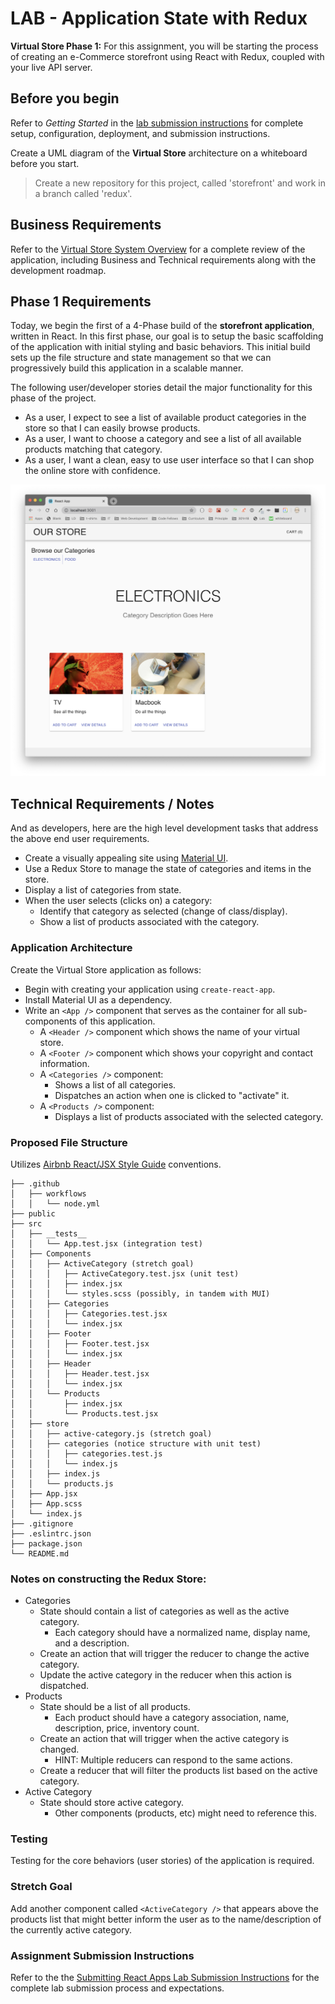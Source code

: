 # LAB - Application State with Redux

**Virtual Store Phase 1:** For this assignment, you will be starting the process of creating an e-Commerce storefront using React with Redux, coupled with your live API server.

## Before you begin

Refer to *Getting Started*  in the [lab submission instructions](../../../reference/submission-instructions/labs/README.md) for complete setup, configuration, deployment, and submission instructions.

Create a UML diagram of the **Virtual Store** architecture on a whiteboard before you start.

> Create a new repository for this project, called 'storefront' and work in a branch called 'redux'.

## Business Requirements

Refer to the [Virtual Store System Overview](../../apps-and-libraries/store/README.md) for a complete review of the application, including Business and Technical requirements along with the development roadmap.

## Phase 1 Requirements

Today, we begin the first of a 4-Phase build of the **storefront application**, written in React. In this first phase, our goal is to setup the basic scaffolding of the application with initial styling and basic behaviors. This initial build sets up the file structure and state management so that we can progressively build this application in a scalable manner.

The following user/developer stories detail the major functionality for this phase of the project.

- As a user, I expect to see a list of available product categories in the store so that I can easily browse products.
- As a user, I want to choose a category and see a list of all available products matching that category.
- As a user, I want a clean, easy to use user interface so that I can shop the online store with confidence.

![Preview](preview.png)

## Technical Requirements / Notes

And as developers, here are the high level development tasks that address the above end user requirements.

- Create a visually appealing site using [Material UI](https://material-ui.com/).
- Use a Redux Store to manage the state of categories and items in the store.
- Display a list of categories from state.
- When the user selects (clicks on) a category:
  - Identify that category as selected (change of class/display).
  - Show a list of products associated with the category.

### Application Architecture

Create the Virtual Store application as follows:

- Begin with creating your application using `create-react-app`.
- Install Material UI as a dependency.
- Write an `<App />` component that serves as the container for all sub-components of this application.
  - A `<Header />` component which shows the name of your virtual store.
  - A `<Footer />` component which shows your copyright and contact information.
  - A `<Categories />` component:
    - Shows a list of all categories.
    - Dispatches an action when one is clicked to "activate" it.
  - A `<Products />` component:
    - Displays a list of products associated with the selected category.

### Proposed File Structure

Utilizes [Airbnb React/JSX Style Guide](https://airbnb.io/javascript/react/) conventions.

```text
├── .github
│   ├── workflows
│   │   └── node.yml
├── public
├── src
│   ├── __tests__
│   │   └── App.test.jsx (integration test)
│   ├── Components
│   │   ├── ActiveCategory (stretch goal)
│   │   │   ├── ActiveCategory.test.jsx (unit test)
│   │   │   ├── index.jsx
│   │   │   └── styles.scss (possibly, in tandem with MUI)
│   │   ├── Categories
│   │   │   ├── Categories.test.jsx
│   │   │   └── index.jsx
│   │   ├── Footer
│   │   │   ├── Footer.test.jsx
│   │   │   └── index.jsx
│   │   ├── Header
│   │   │   ├── Header.test.jsx
│   │   │   └── index.jsx
│   │   └── Products
│   │       ├── index.jsx
│   │       └── Products.test.jsx
│   ├── store
│   │   ├── active-category.js (stretch goal)
│   │   ├── categories (notice structure with unit test)
│   │   │   ├── categories.test.js
│   │   │   └── index.js
│   │   ├── index.js
│   │   └── products.js
│   ├── App.jsx
│   ├── App.scss
│   └── index.js
├── .gitignore
├── .eslintrc.json
├── package.json
└── README.md
```

### Notes on constructing the Redux Store:

- Categories
  - State should contain a list of categories as well as the active category.
    - Each category should have a normalized name, display name, and a description.
  - Create an action that will trigger the reducer to change the active category.
  - Update the active category in the reducer when this action is dispatched.
- Products
  - State should be a list of all products.
    - Each product should have a category association, name, description, price, inventory count.
  - Create an action that will trigger when the active category is changed.
    - HINT: Multiple reducers can respond to the same actions.
  - Create a reducer that will filter the products list based on the active category.
- Active Category
  - State should store active category.
    - Other components (products, etc) might need to reference this.

### Testing

Testing for the core behaviors (user stories) of the application is required.

### Stretch Goal

Add another component called `<ActiveCategory />` that appears above the products list that might better inform the user as to the name/description of the currently active category.

### Assignment Submission Instructions

Refer to the the [Submitting React Apps Lab Submission Instructions](../../../reference/submission-instructions/labs/react-apps.md) for the complete lab submission process and expectations.
